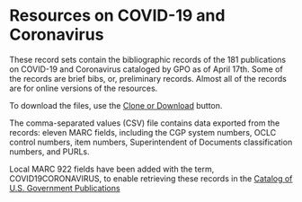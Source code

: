 # Resources on COVID-19 and Coronavirus

These record sets contain the bibliographic records of the 181 publications on COVID-19 and Coronavirus cataloged by GPO as of April 17th. Some of the records are brief bibs, or, preliminary records. Almost all of the records are for online versions of the resources.

To download the files, use the [Clone or Download](https://github.com/usgpo/cataloging-records/) button.

The comma-separated values (CSV) file contains data exported from the records: eleven MARC fields, including the CGP system numbers, OCLC control numbers, item numbers, Superintendent of Documents classification numbers, and PURLs.

Local MARC 922 fields have been added with the term, COVID19CORONAVIRUS, to enable retrieving these records in the [Catalog of U.S. Government Publications](https://catalog.gpo.gov/F/?func=find-c&ccl_term=wlts%3Dcovid19coronavirus&x=51&y=11)
